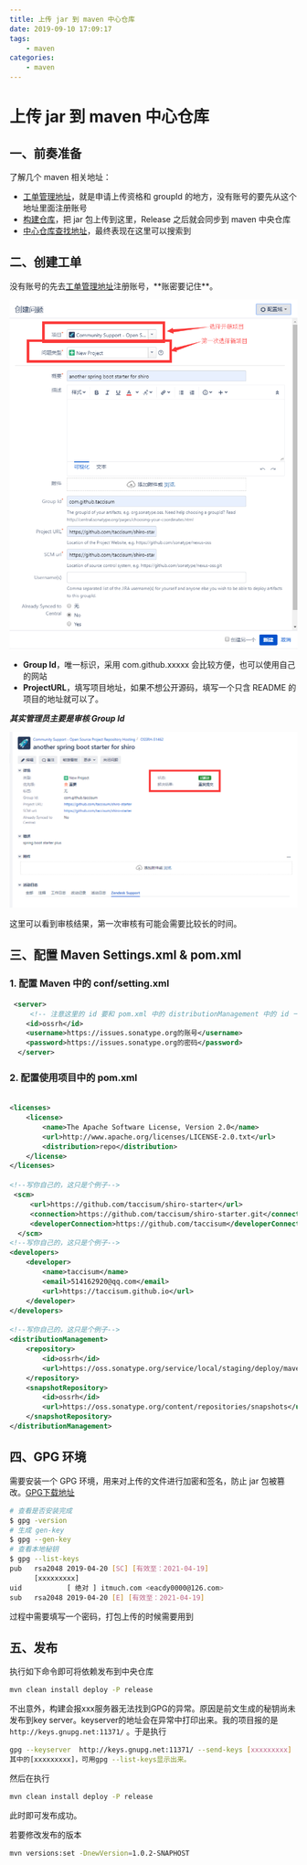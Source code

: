 ```yaml
---
title: 上传 jar 到 maven 中心仓库
date: 2019-09-10 17:09:17
tags:
    - maven
categories:
    - maven
---
```


# 上传 jar 到 maven 中心仓库

## 一、前奏准备

了解几个 maven 相关地址：

- [工单管理地址](https://issues.sonatype.org/)，就是申请上传资格和 groupId 的地方，没有账号的要先从这个地址里面注册账号
- [构建仓库](<https://oss.sonatype.org/#welcome>)，把 jar 包上传到这里，Release 之后就会同步到 maven 中央仓库
- [中心仓库查找地址](<http://search.maven.org/>)，最终表现在这里可以搜索到

## 二、创建工单

没有账号的先去[工单管理地址]([https://issues.sonatype.org](https://issues.sonatype.org/))注册账号，**账密要记住**。

![创建issue](https://raw.githubusercontent.com/xiangtch/blog/master/source/_posts/image/创建issue.png)

- **Group Id**，唯一标识，采用 com.github.xxxxx 会比较方便，也可以使用自己的网站
- **ProjectURL**，填写项目地址，如果不想公开源码，填写一个只含 README 的项目的地址就可以了。

***其实管理员主要是审核 Group Id***

![创建issue](https://raw.githubusercontent.com/xiangtch/blog/master/source/_posts/image/issue审核状态.png)

这里可以看到审核结果，第一次审核有可能会需要比较长的时间。

## 三、配置 Maven Settings.xml & pom.xml

### 1. 配置 Maven 中的 conf/setting.xml

```xml
 <server>
     <!-- 注意这里的 id 要和 pom.xml 中的 distributionManagement 中的 id 一致 -->
    <id>ossrh</id>
    <username>https://issues.sonatype.org的账号</username>
    <password>https://issues.sonatype.org的密码</password>
  </server>
```

### 2. 配置使用项目中的 pom.xml

```xml

<licenses>
	<license>
		<name>The Apache Software License, Version 2.0</name>
		<url>http://www.apache.org/licenses/LICENSE-2.0.txt</url>
		<distribution>repo</distribution>
	</license>
</licenses>

<!--写你自己的，这只是个例子-->
 <scm>
     <url>https://github.com/taccisum/shiro-starter</url>
     <connection>https://github.com/taccisum/shiro-starter.git</connection>
     <developerConnection>https://github.com/taccisum</developerConnection>
  </scm>
<!--写你自己的，这只是个例子-->
<developers>
    <developer>
        <name>taccisum</name>
        <email>514162920@qq.com</email>
        <url>https://taccisum.github.io</url>
    </developer>
</developers>

<!--写你自己的，这只是个例子-->
<distributionManagement>
    <repository>
        <id>ossrh</id>
        <url>https://oss.sonatype.org/service/local/staging/deploy/maven2</url>
    </repository>
    <snapshotRepository>
        <id>ossrh</id>
        <url>https://oss.sonatype.org/content/repositories/snapshots</url>
    </snapshotRepository>
</distributionManagement>
```

## 四、GPG 环境

需要安装一个 GPG 环境，用来对上传的文件进行加密和签名，防止 jar 包被篡改。[GPG下载地址](<https://www.gpg4win.org/>)

```bash
# 查看是否安装完成
$ gpg -version
# 生成 gen-key
$ gpg --gen-key
# 查看本地秘钥
$ gpg --list-keys
pub   rsa2048 2019-04-20 [SC] [有效至：2021-04-19]
      [xxxxxxxxx]
uid           [ 绝对 ] itmuch.com <eacdy0000@126.com>
sub   rsa2048 2019-04-20 [E] [有效至：2021-04-19]
```

过程中需要填写一个密码，打包上传的时候需要用到

## 五、发布

执行如下命令即可将依赖发布到中央仓库

```bash
mvn clean install deploy -P release
```

不出意外，构建会报xxx服务器无法找到GPG的异常。原因是前文生成的秘钥尚未发布到key server。keyserver的地址会在异常中打印出来。我的项目报的是 `http://keys.gnupg.net:11371/` 。于是执行

```bash
gpg --keyserver  http://keys.gnupg.net:11371/ --send-keys [xxxxxxxxx]
其中的[xxxxxxxxx]，可用gpg --list-keys显示出来。
```

然后在执行

```bash
mvn clean install deploy -P release
```

此时即可发布成功。

若要修改发布的版本

```bash
mvn versions:set -DnewVersion=1.0.2-SNAPHOST
```



